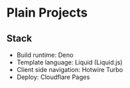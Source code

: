 # Plain Projects

## Stack

- Build runtime: Deno
- Template language: Liquid (Liquid.js)
- Client side navigation: Hotwire Turbo
- Deploy: Cloudflare Pages
